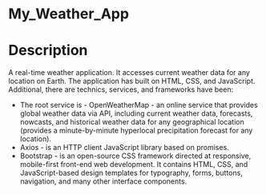 # My_Weather_App
# Description
A real-time weather application. It accesses current weather data for any location on Earth.
The application has built on HTML, CSS, and JavaScript. Additional, there are technics, services, and frameworks have been:
 - The root service is - <bold>OpenWeatherMap</bold> - an online service that provides global weather data via API, including current weather data, forecasts, nowcasts, and historical weather data for any geographical location (provides a minute-by-minute hyperlocal precipitation forecast for any location). 
 - <bold>Axios</bold> - is an HTTP client JavaScript library based on promises.
 - <bold>Bootstrap</bold> - is an open-source CSS framework directed at responsive, mobile-first front-end web development. It contains HTML, CSS, and JavaScript-based design templates for typography, forms, buttons, navigation, and many other interface components.
 
